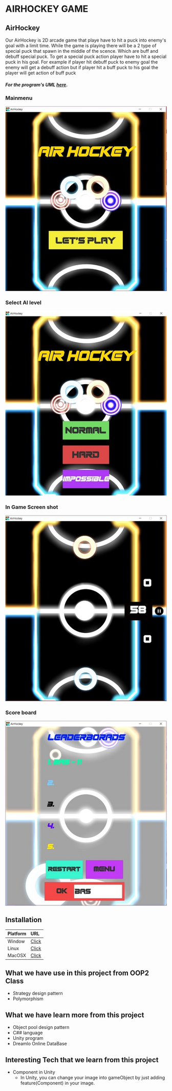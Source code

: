 # AIRHOCKEY GAME
## AirHockey

Our AirHockey is 2D arcade game that playe have to hit a puck into enemy's goal with a limit time. While the game is playing there will be a 2 type of special puck that spawn in the middle of the scence. Which are buff and debuff special puck. To get a special puck action player have to hit a special puck in his goal. For example if player hit debuff puck to enemy goal the enemy will get a debuff action but if player hit a buff puck to his goal the player will get action of buff puck

##### For the program's UML [here](https://drive.google.com/file/d/1IDuIlmwj7wHP3FxDT8Iok7lnlQzWYss1/view?usp=sharing).

### Mainmenu  
![Alt text](Assets/SampleUI/main.jpg)
### Select AI level    
![Alt text](Assets/SampleUI/LevelSelect.jpg)
### In Game Screen shot
![Alt text](Assets/SampleUI/InGame.jpg)
### Score board
![Alt text](Assets/SampleUI/DataBase.jpg)

## Installation
| Platform           | URL              | 
|:-------------------|:-----------------|
| Window  |  [Click](https://github.com/BasPasut/AirHockey/tree/master/Build/Window/x86) | 
| Linux   |  [Click](https://github.com/BasPasut/AirHockey/tree/master/Build/Linux/x86) |
| MacOSX  |  [Click](https://github.com/BasPasut/AirHockey/tree/master/Build/Mac/x86) |

## What we have use in this project from OOP2 Class

- Strategy design pattern
- Polymorphism

## What we have learn more from this project

- Object pool design pattern
- C## language
- Unity program
- Dreamlo Online DataBase

## Interesting Tech that we learn from this project

- Component in Unity
  - In Unity, you can change your image into gameObject by just adding feature(Component) in your image.
